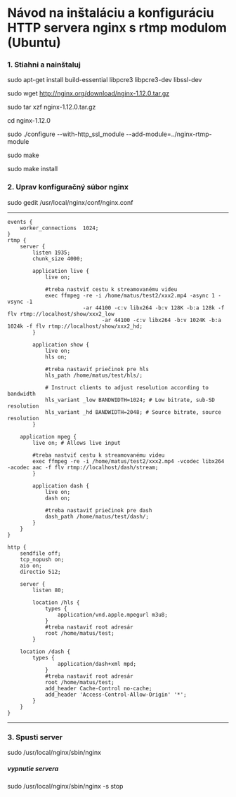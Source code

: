 # Návod na inštaláciu a konfiguráciu HTTP servera nginx s rtmp modulom (Ubuntu)
### 1. Stiahni a nainštaluj
sudo apt-get install build-essential libpcre3 libpcre3-dev libssl-dev

sudo wget http://nginx.org/download/nginx-1.12.0.tar.gz

sudo tar xzf nginx-1.12.0.tar.gz

cd nginx-1.12.0

sudo ./configure --with-http_ssl_module --add-module=../nginx-rtmp-module

sudo make

sudo make install

### 2. Uprav konfiguračný súbor nginx
sudo gedit /usr/local/nginx/conf/nginx.conf

---
```worker_processes  1;
events {
    worker_connections  1024;
}
rtmp {
    server {
        listen 1935;
        chunk_size 4000;

        application live {
            live on;

            #treba nastviť cestu k streamovanému videu
            exec ffmpeg -re -i /home/matus/test2/xxx2.mp4 -async 1 -vsync -1
                        -ar 44100 -c:v libx264 -b:v 128K -b:a 128k -f flv rtmp://localhost/show/xxx2_low
			                  -ar 44100 -c:v libx264 -b:v 1024K -b:a 1024k -f flv rtmp://localhost/show/xxx2_hd;
        }

        application show {
            live on;
            hls on;

            #treba nastaviť priečinok pre hls
            hls_path /home/matus/test/hls/;

            # Instruct clients to adjust resolution according to bandwidth
            hls_variant _low BANDWIDTH=1024; # Low bitrate, sub-SD resolution
            hls_variant _hd BANDWIDTH=2048; # Source bitrate, source resolution
        }

	application mpeg {
        live on; # Allows live input

        #treba nastviť cestu k streamovanému videu
        exec ffmpeg -re -i /home/matus/test2/xxx2.mp4 -vcodec libx264 -acodec aac -f flv rtmp://localhost/dash/stream;
        }

        application dash {
            live on;
            dash on;

            #treba nastaviť priečinok pre dash
            dash_path /home/matus/test/dash/;
        }
    }
}

http {
    sendfile off;
    tcp_nopush on;
    aio on;
    directio 512;

    server {
        listen 80;

        location /hls {
            types {
                application/vnd.apple.mpegurl m3u8;
            }
            #treba nastaviť root adresár
            root /home/matus/test;
        }

	location /dash {
	    types {
                application/dash+xml mpd;
            }
            #treba nastaviť root adresár
            root /home/matus/test;
            add_header Cache-Control no-cache;
            add_header 'Access-Control-Allow-Origin' '*';
        }
    }
}
```

---
### 3. Spusti server
  sudo /usr/local/nginx/sbin/nginx

##### vypnutie servera
  sudo /usr/local/nginx/sbin/nginx -s stop
